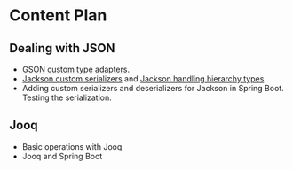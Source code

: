 # Content Plan

## Dealing with JSON

* [GSON custom type adapters](../google-gson/docs/001-custom-type-adapter.md).
* [Jackson custom serializers](../jackson/docs/001-custom-serializers.md) and [Jackson handling hierarchy types](../jackson/docs/002-include-type-information.md).
* Adding custom serializers and deserializers for Jackson in Spring Boot. Testing the serialization.

## Jooq

* Basic operations with Jooq
* Jooq and Spring Boot